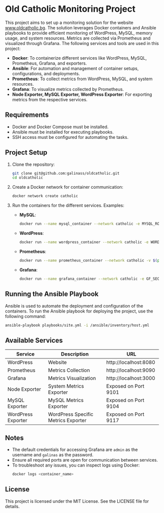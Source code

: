 # Old Catholic Monitoring Project

This project aims to set up a monitoring solution for the website www.oldcatholic.bg. The solution leverages Docker containers and Ansible playbooks to provide efficient monitoring of WordPress, MySQL, memory usage, and system resources. Metrics are collected via Prometheus and visualized through Grafana. The following services and tools are used in this project:

- **Docker**: To containerize different services like WordPress, MySQL, Prometheus, Grafana, and exporters.
- **Ansible**: For automation and management of container setups, configurations, and deployments.
- **Prometheus**: To collect metrics from WordPress, MySQL, and system resources.
- **Grafana**: To visualize metrics collected by Prometheus.
- **Node Exporter, MySQL Exporter, WordPress Exporter**: For exporting metrics from the respective services.

## Requirements

- Docker and Docker Compose must be installed.
- Ansible must be installed for executing playbooks.
- SSH access must be configured for automating the tasks.

## Project Setup

1. Clone the repository:
   ```sh
   git clone git@github.com:galinass/oldcatholic.git
   cd oldcatholic
   ```

2. Create a Docker network for container communication:
   ```sh
   docker network create catholic
   ```

3. Run the containers for the different services. Examples:
   - **MySQL**:
     ```sh
     docker run --name mysql_container --network catholic -e MYSQL_ROOT_PASSWORD=galinas -e MYSQL_DATABASE=oldcatholic -e MYSQL_USER=galinas -e MYSQL_PASSWORD=galinas -d mysql:5.7
     ```
   - **WordPress**:
     ```sh
     docker run --name wordpress_container --network catholic -e WORDPRESS_DB_HOST=mysql_container:3306 -e WORDPRESS_DB_NAME=oldcatholic -e WORDPRESS_DB_USER=galinas -e WORDPRESS_DB_PASSWORD=galinas -p 8080:80 -d wordpress:latest
     ```
   - **Prometheus**:
     ```sh
     docker run --name prometheus_container --network catholic -v $(pwd)/prometheus.yml:/etc/prometheus/prometheus.yml -p 9090:9090 -d prom/prometheus:latest
     ```
   - **Grafana**:
     ```sh
     docker run --name grafana_container --network catholic -e GF_SECURITY_ADMIN_PASSWORD=galinas -p 3000:3000 -d grafana/grafana:latest
     ```

## Running the Ansible Playbook

Ansible is used to automate the deployment and configuration of the containers. To run the Ansible playbook for deploying the project, use the following command:

```sh
ansible-playbook playbooks/site.yml -i /ansible/inventory/host.yml
```

## Available Services

| Service       | Description                               | URL                   |
|---------------|-------------------------------------------|-----------------------|
| WordPress     | Website                                    | http://localhost:8080 |
| Prometheus    | Metrics Collection                         | http://localhost:9090 |
| Grafana       | Metrics Visualization                      | http://localhost:3000 |
| Node Exporter | System Metrics Exporter                    | Exposed on Port 9101  |
| MySQL Exporter| MySQL Metrics Exporter                     | Exposed on Port 9104  |
| WordPress Exporter | WordPress Specific Metrics Exporter   | Exposed on Port 9117  |

## Notes

- The default credentials for accessing Grafana are `admin` as the username and `galinas` as the password.
- Ensure all required ports are open for communication between services.
- To troubleshoot any issues, you can inspect logs using Docker:
  ```sh
  docker logs <container_name>
  ```

## License

This project is licensed under the MIT License. See the LICENSE file for details.
